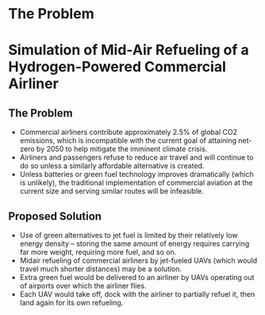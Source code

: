 # The Problem
# Simulation of Mid-Air Refueling of a Hydrogen-Powered Commercial Airliner

## The Problem
- Commercial airliners contribute approximately 2.5\% of global CO2 emissions, which is incompatible with the current goal of attaining net-zero by 2050 to help mitigate the imminent climate crisis.
- Airliners and passengers refuse to reduce air travel and will continue to do so unless a similarly affordable alternative is created.
- Unless batteries or green fuel technology improves dramatically (which is unlikely), the traditional implementation of commercial aviation at the current size and serving similar routes will be infeasible.

## Proposed Solution
- Use of green alternatives to jet fuel is limited by their relatively low energy density – storing the same amount of energy requires carrying far more weight, requiring more fuel, and so on.
- Midair refueling of commercial airliners by jet-fueled UAVs (which would travel much shorter distances) may be a solution.
- Extra green fuel would be delivered to an airliner by UAVs operating out of airports over which the airliner flies.
- Each UAV would take off, dock with the airliner to partially refuel it, then land again for its own refueling.
